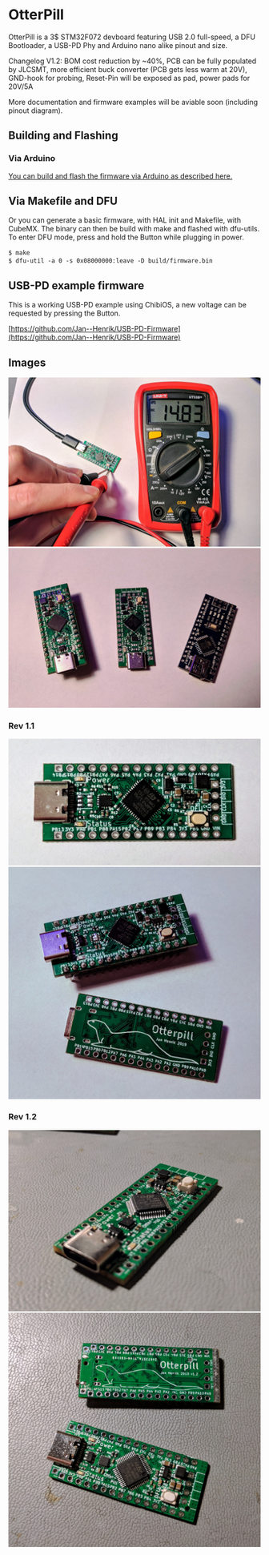 # OtterPill

OtterPill is a 3$ STM32F072 devboard featuring USB 2.0 full-speed, a DFU Bootloader, a USB-PD Phy and Arduino nano alike pinout and size.

Changelog V1.2: BOM cost reduction by ~40%, PCB can be fully populated by JLCSMT, more efficient buck converter (PCB gets less warm at 20V), GND-hook for probing, Reset-Pin will be exposed as pad, power pads for 20V/5A

More documentation and firmware examples will be aviable soon (including pinout diagram). 

## Building and Flashing
### Via Arduino

[You can build and flash the firmware via Arduino as described here.](https://github.com/stm32duino/Arduino_Core_STM32)

## Via Makefile and DFU

Or you can generate a basic firmware, with HAL init and Makefile, with CubeMX. The binary can then be build with make and flashed with dfu-utils. To enter DFU mode, press and hold the Button while plugging in power.

    $ make
    $ dfu-util -a 0 -s 0x08000000:leave -D build/firmware.bin

## USB-PD example firmware

This is a working USB-PD example using ChibiOS, a new voltage can be requested by pressing the Button.

[https://github.com/Jan--Henrik/USB-PD-Firmware](https://github.com/Jan--Henrik/USB-PD-Firmware)

## Images

![](images/1.jpg)
![](images/2.jpg)

### Rev 1.1

![](images/3.jpg)
![](images/4.jpg)

### Rev 1.2


![](images/2_1.jpg)
![](images/2_2.jpg)
